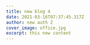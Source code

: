 ```yaml
---
title: new blog 4
date: 2021-03-16T07:37:45.317Z
author: new auth 2
cover_image: office.jpg
excerpt: this new content
---
```

